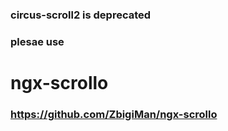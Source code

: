 ### circus-scroll2 is deprecated
### plesae use
# ngx-scrollo
### https://github.com/ZbigiMan/ngx-scrollo
